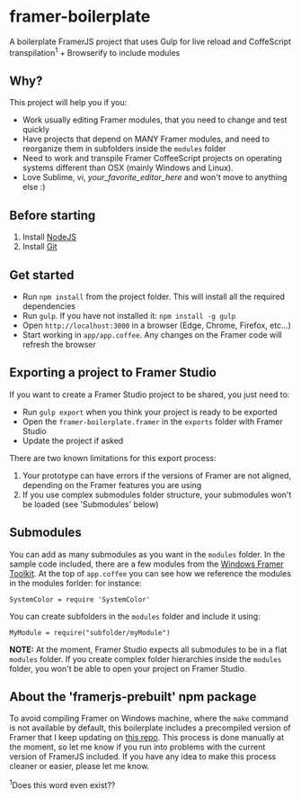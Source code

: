 # framer-boilerplate
A boilerplate FramerJS project that uses Gulp for live reload and CoffeScript transpilation<sup>1</sup> + Browserify to include modules

## Why?

This project will help you if you:

- Work usually editing Framer modules, that you need to change and test quickly
- Have projects that depend on MANY Framer modules, and need to reorganize them in subfolders inside the `modules` folder
- Need to work and transpile Framer CoffeeScript projects on operating systems different than OSX (mainly Windows and Linux).
- Love Sublime, vi, *your_favorite_editor_here* and won't move to anything else :)

## Before starting

1. Install [NodeJS](https://nodejs.org/en/download/)
2. Install [Git](https://git-scm.com/)

## Get started

- Run `npm install` from the project folder. This will install all the required dependencies
- Run `gulp`. If you have not installed it: `npm install -g gulp`
- Open `http://localhost:3000` in a browser (Edge, Chrome, Firefox, etc...)
- Start working in `app/app.coffee`. Any changes on the Framer code will refresh the browser

## Exporting a project to Framer Studio

If you want to create a Framer Studio project to be shared, you just need to:

- Run `gulp export` when you think your project is ready to be exported
- Open the `framer-boilerplate.framer` in the `exports` folder with Framer Studio
- Update the project if asked

There are two known limitations for this export process:

1. Your prototype can have errors if the versions of Framer are not aligned, depending on the Framer features you are using
2. If you use complex submodules folder structure, your submodules won't be loaded (see 'Submodules' below)

## Submodules

You can add as many submodules as you want in the `modules` folder. In the sample code included, there are a few modules from the [Windows Framer Toolkit](https://github.com/Microsoft/windows-framer-toolkit). At the top of `app.coffee` you can see how we reference the modules in the modules forlder: for instance:

`SystemColor = require 'SystemColor'`

You can create subfolders in the `modules` folder and include it using:

`MyModule = require("subfolder/myModule")`

**NOTE:** At the moment, Framer Studio expects all submodules to be in a flat `modules` folder. If you create complex folder hierarchies inside the `modules` folder, you won't be able to open your project on Framer Studio.

## About the 'framerjs-prebuilt' npm package

To avoid compiling Framer on Windows machine, where the `make` command is not available by default, this boilerplate includes a precompiled version of Framer that I keep updating on [this repo](https://github.com/jchavarri/framerjs-prebuilt). This process is done manually at the moment, so let me know if you run into problems with the current version of FramerJS included. If you have any idea to make this process cleaner or easier, please let me know.

<sup>1</sup>Does this word even exist??